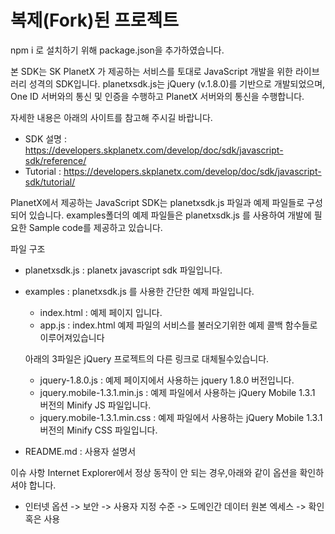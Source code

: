# 복제(Fork)된 프로젝트
npm i 로 설치하기 위해 package.json을 추가하였습니다.

본 SDK는 SK PlanetX 가 제공하는 서비스를 토대로 JavaScript 개발을 위한 라이브러리 성격의 SDK입니다.
planetxsdk.js는 jQuery (v.1.8.0)를 기반으로 개발되었으며,
One ID 서버와의 통신 및 인증을 수행하고 PlanetX 서버와의 통신을 수행합니다.


자세한 내용은 아래의 사이트를 참고해 주시길 바랍니다.
- SDK 설명 : https://developers.skplanetx.com/develop/doc/sdk/javascript-sdk/reference/
- Tutorial : https://developers.skplanetx.com/develop/doc/sdk/javascript-sdk/tutorial/


PlanetX에서 제공하는 JavaScript SDK는 planetxsdk.js 파일과 예제 파일들로 구성되어 있습니다.
examples폴더의 예제 파일들은 planetxsdk.js 를 사용하여
개발에 필요한 Sample code를 제공하고 있습니다.

파일 구조
- planetxsdk.js : planetx javascript sdk 파일입니다.
- examples : planetxsdk.js 를 사용한 간단한 예제 파일입니다.
	- index.html : 예제 페이지 입니다.
	- app.js : index.html 예제 파일의 서비스를 불러오기위한 예제 콜백 함수들로 이루어져있습니다

	아래의 3파일은 jQuery 프로젝트의 다른 링크로 대체될수있습니다.
	- jquery-1.8.0.js : 예제 페이지에서 사용하는 jquery 1.8.0 버전입니다.
	- jquery.mobile-1.3.1.min.js : 예제 파일에서 사용하는 jQuery Mobile 1.3.1 버전의 Minify JS 파일입니다.
	- jquery.mobile-1.3.1.min.css : 예제 파일에서 사용하는 jQuery Mobile 1.3.1 버전의 Minify CSS 파일입니다.
- README.md : 사용자 설명서

이슈 사항
Internet Explorer에서 정상 동작이 안 되는 경우,아래와 같이 옵션을 확인하셔야 합니다.
- 인터넷 옵션 -> 보안 -> 사용자 지정 수준 -> 도메인간 데이터 원본 엑세스 -> 확인 혹은 사용
